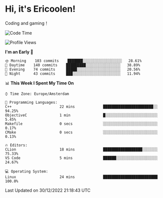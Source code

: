 # Hi, it's Ericoolen!
Coding and gaming！

<!--START_SECTION:waka-->
![Code Time](http://img.shields.io/badge/Code%20Time-590%20hrs%2011%20mins-blue)

![Profile Views](http://img.shields.io/badge/Profile%20Views-4-blue)

**I'm an Early 🐤** 

```text
🌞 Morning    103 commits    ███████░░░░░░░░░░░░░░░░░░   28.61% 
🌆 Daytime    140 commits    █████████░░░░░░░░░░░░░░░░   38.89% 
🌃 Evening    74 commits     █████░░░░░░░░░░░░░░░░░░░░   20.56% 
🌙 Night      43 commits     ███░░░░░░░░░░░░░░░░░░░░░░   11.94%

```


📊 **This Week I Spent My Time On** 

```text
⌚︎ Time Zone: Europe/Amsterdam

💬 Programming Languages: 
C++                      22 mins             ███████████████████████░░   94.25% 
ObjectiveC               1 min               █░░░░░░░░░░░░░░░░░░░░░░░░   5.45% 
Makefile                 0 secs              ░░░░░░░░░░░░░░░░░░░░░░░░░   0.17% 
CMake                    0 secs              ░░░░░░░░░░░░░░░░░░░░░░░░░   0.13%

🔥 Editors: 
CLion                    18 mins             ██████████████████░░░░░░░   75.33% 
VS Code                  5 mins              ██████░░░░░░░░░░░░░░░░░░░   24.67%

💻 Operating System: 
Linux                    24 mins             █████████████████████████   100.0%

```


 Last Updated on 30/12/2022 21:18:43 UTC
<!--END_SECTION:waka-->

